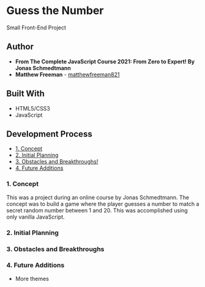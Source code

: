 # Guess the Number
Small Front-End Project

## Author

* **From The Complete JavaScript Course 2021: From Zero to Expert! By Jonas Schmedtmann**
* **Matthew Freeman** - [matthewfreeman821](https://github.com/matthewfreeman821)


## Built With

* HTML5/CSS3
* JavaScript

## Development Process
* [1. Concept](#1-concept)
* [2. Initial Planning](#2-initial-planning)
* [3. Obstacles and Breakthroughs!](#3-obstacles-and-breakthroughs)
* [4. Future Additions](#4-future-additions)




### 1. Concept

This was a project during an online course by Jonas Schmedtmann. The concept was to build a game where the player guesses a number to match a secret random number between 1 and 20. This was accomplished using only vanilla JavaScript.



### 2. Initial Planning



### 3. Obstacles and Breakthroughs





### 4. Future Additions

* More themes
